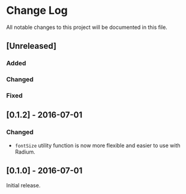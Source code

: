 # Change Log

All notable changes to this project will be documented in this file.

## [Unreleased]
### Added
### Changed
### Fixed

## [0.1.2] - 2016-07-01

### Changed

- `fontSize` utility function is now more flexible and easier to use with Radium.

## [0.1.0] - 2016-07-01

Initial release.
